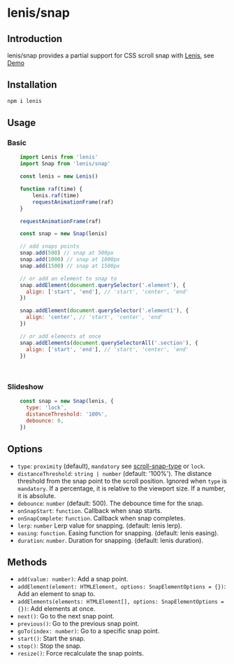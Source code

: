 # lenis/snap

## Introduction
lenis/snap provides a partial support for CSS scroll snap with [Lenis](https://github.com/darkroomengineering/lenis), see [Demo](https://lenis.darkroom.engineering/snap)

## Installation

```bash
npm i lenis
```

## Usage

### Basic

```jsx
    import Lenis from 'lenis'
    import Snap from 'lenis/snap'

    const lenis = new Lenis()

    function raf(time) {
        lenis.raf(time)
        requestAnimationFrame(raf)
    }

    requestAnimationFrame(raf)

    const snap = new Snap(lenis)

    // add snaps points
    snap.add(500) // snap at 500px
    snap.add(1000) // snap at 1000px
    snap.add(1500) // snap at 1500px

    // or add an element to snap to
    snap.addElement(document.querySelector('.element'), {
      align: ['start', 'end'], // 'start', 'center', 'end'
    })

    snap.addElement(document.querySelector('.element1'), {
      align: 'center', // 'start', 'center', 'end'
    })

    // or add elements at once
    snap.addElements(document.querySelectorAll('.section'), {
      align: ['start', 'end'], // 'start', 'center', 'end'
    })
    
    
```

### Slideshow

```jsx
    const snap = new Snap(lenis, {
      type: 'lock',
      distanceThreshold: '100%',
      debounce: 0,
    })
```

## Options

- `type`: `proximity` (default), `mandatory` see [scroll-snap-type](https://developer.mozilla.org/en-US/docs/Web/CSS/scroll-snap-type) or `lock`.
- `distanceThreshold`: `string | number` (default: '100%'). The distance threshold from the snap point to the scroll position. Ignored when `type` is `mandatory`. If a percentage, it is relative to the viewport size. If a number, it is absolute.
- `debounce`: `number` (default: 500). The debounce time for the snap.
- `onSnapStart`: `function`. Callback when snap starts.
- `onSnapComplete`: `function`. Callback when snap completes.
- `lerp`: `number` Lerp value for snapping. (default: lenis lerp). 
- `easing`: `function`. Easing function for snapping. (default: lenis easing).
- `duration`: `number`. Duration for snapping. (default: lenis duration).


## Methods

- `add(value: number)`: Add a snap point.
- `addElement(element: HTMLElement, options: SnapElementOptions = {})`: Add an element to snap to.
- `addElements(elements: HTMLElement[], options: SnapElementOptions = {})`: Add elements at once.
- `next()`: Go to the next snap point.
- `previous()`: Go to the previous snap point.
- `goTo(index: number)`: Go to a specific snap point.
- `start()`: Start the snap.
- `stop()`: Stop the snap.
- `resize()`: Force recalculate the snap points.